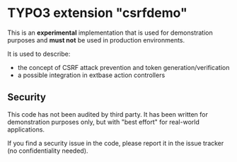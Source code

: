 # TYPO3 extension "csrfdemo"

This is an **experimental** implementation that is used for demonstration purposes and **must not** be used in production environments.

It is used to describe:

- the concept of CSRF attack prevention and token generation/verification
- a possible integration in extbase action controllers

## Security

This code has not been audited by third party. It has been written for demonstration purposes only, but with
"best effort" for real-world applications.

If you find a security issue in the code, please report it in the issue tracker (no confidentiality needed).
